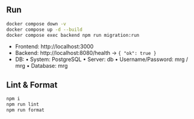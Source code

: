 ## Run

```bash
docker compose down -v
docker compose up -d --build
docker compose exec backend npm run migration:run
```

- Frontend: http://localhost:3000
- Backend: http://localhost:8080/health → `{ "ok": true }`
- DB: • System: PostgreSQL
  • Server: db
  • Username/Password: mrg / mrg
  • Database: mrg

## Lint & Format

```bash
npm i
npm run lint
npm run format
```
